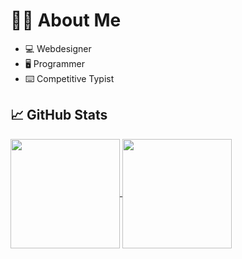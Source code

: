 # 👨‍💻 About Me
* 💻 Webdesigner
* 🖥️ Programmer
* ⌨️ Competitive Typist

## 📈 GitHub Stats

<a href="https://github.com/daniel598/github-readme-stats">
  <img align="center" height="175vw" src="https://read-github-stats.vercel.app/api?username=daniel598&show_icons=true" />
</a>
<a href="https://github.com/daniel598/github-readme-stats">
  <img align="center" height="175vw" src="https://read-github-stats.vercel.app/api/top-langs/?username=daniel598&layout=compact" />
</a>
